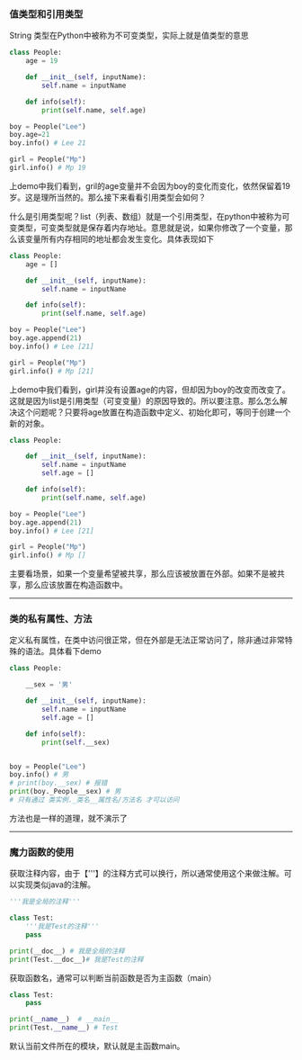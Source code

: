 ### 值类型和引用类型

String 类型在Python中被称为不可变类型，实际上就是值类型的意思

```py
class People:
    age = 19

    def __init__(self, inputName):
        self.name = inputName

    def info(self):
        print(self.name, self.age)

boy = People("Lee")
boy.age=21
boy.info() # Lee 21

girl = People("Mp")
girl.info() # Mp 19
```

上demo中我们看到，gril的age变量并不会因为boy的变化而变化，依然保留着19岁。这是理所当然的。那么接下来看看引用类型会如何？

什么是引用类型呢？list（列表、数组）就是一个引用类型，在python中被称为可变类型，可变类型就是保存着内存地址。意思就是说，如果你修改了一个变量，那么该变量所有内存相同的地址都会发生变化。具体表现如下

```py
class People:
    age = []

    def __init__(self, inputName):
        self.name = inputName

    def info(self):
        print(self.name, self.age)

boy = People("Lee")
boy.age.append(21)
boy.info() # Lee [21]

girl = People("Mp")
girl.info() # Mp [21]
```

上demo中我们看到，girl并没有设置age的内容，但却因为boy的改变而改变了。这就是因为list是引用类型（可变变量）的原因导致的。所以要注意。那么怎么解决这个问题呢？只要将age放置在构造函数中定义、初始化即可，等同于创建一个新的对象。

```py
class People:

    def __init__(self, inputName):
        self.name = inputName
        self.age = []

    def info(self):
        print(self.name, self.age)

boy = People("Lee")
boy.age.append(21)
boy.info() # Lee [21]

girl = People("Mp")
girl.info() # Mp []
```

主要看场景，如果一个变量希望被共享，那么应该被放置在外部。如果不是被共享，那么应该放置在构造函数中。

---

### 类的私有属性、方法

定义私有属性，在类中访问很正常，但在外部是无法正常访问了，除非通过非常特殊的语法。具体看下demo

```py
class People:

    __sex = '男'

    def __init__(self, inputName):
        self.name = inputName
        self.age = []

    def info(self):
        print(self.__sex)


boy = People("Lee")
boy.info() # 男
# print(boy.__sex) # 报错
print(boy._People__sex) # 男 
# 只有通过 类实例._类名__属性名/方法名 才可以访问
```

方法也是一样的道理，就不演示了

---

### 魔力函数的使用

获取注释内容，由于【'''】的注释方式可以换行，所以通常使用这个来做注解。可以实现类似java的注解。

```py
'''我是全局的注释'''

class Test:
    '''我是Test的注释'''
    pass

print(__doc__) # 我是全局的注释
print(Test.__doc__)# 我是Test的注释
```

获取函数名，通常可以判断当前函数是否为主函数（main）

```py
class Test:
    pass

print(__name__)  # __main__
print(Test.__name__) # Test
```

默认当前文件所在的模块，默认就是主函数main。

